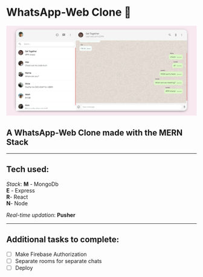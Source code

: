# WhatsApp-Web Clone 🤙
<img src="./Capture.PNG">

## A WhatsApp-Web Clone made with the MERN Stack
---
## Tech used:

*Stack*:
 **M** - MongoDb
<br />
 **E** - Express
  <br />
**R**- React
    <br />
**N**- Node
    <br />

*Real-time updation*:
 **Pusher**

---
## Additional tasks to complete:
- [ ] Make Firebase Authorization 
- [ ] Separate rooms for separate chats
- [ ] Deploy
